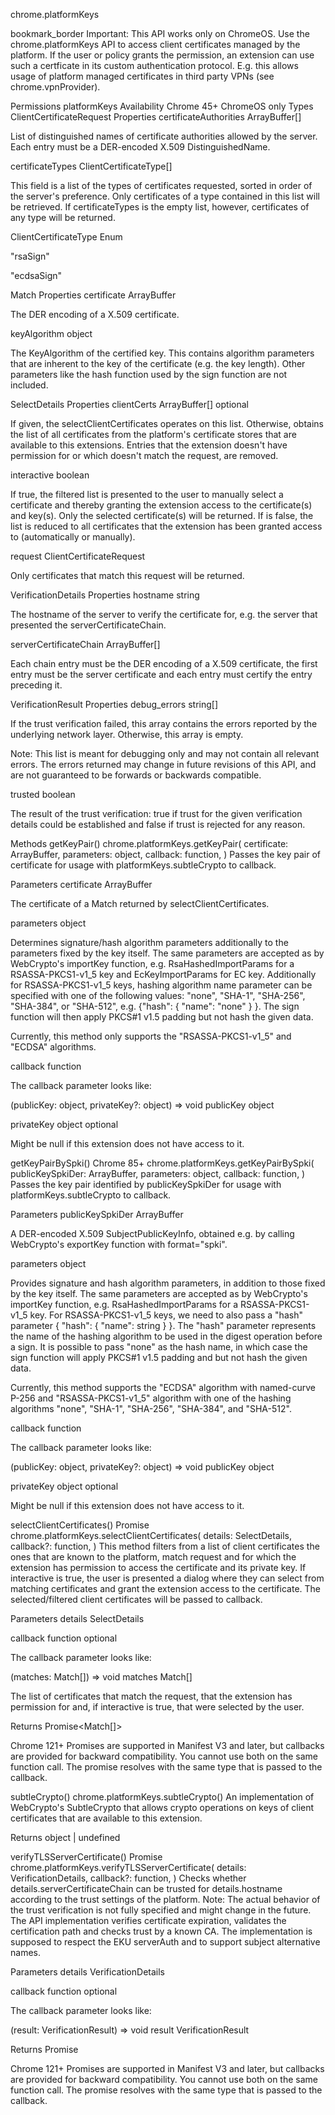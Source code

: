 chrome.platformKeys 

bookmark_border
Important: This API works only on ChromeOS.
Use the chrome.platformKeys API to access client certificates managed by the platform. If the user or policy grants the permission, an extension can use such a certficate in its custom authentication protocol. E.g. this allows usage of platform managed certificates in third party VPNs (see chrome.vpnProvider).

Permissions
platformKeys
Availability
Chrome 45+ ChromeOS only
Types
ClientCertificateRequest
Properties
certificateAuthorities
ArrayBuffer[]

List of distinguished names of certificate authorities allowed by the server. Each entry must be a DER-encoded X.509 DistinguishedName.

certificateTypes
ClientCertificateType[]

This field is a list of the types of certificates requested, sorted in order of the server's preference. Only certificates of a type contained in this list will be retrieved. If certificateTypes is the empty list, however, certificates of any type will be returned.

ClientCertificateType
Enum

"rsaSign"

"ecdsaSign"

Match
Properties
certificate
ArrayBuffer

The DER encoding of a X.509 certificate.

keyAlgorithm
object

The KeyAlgorithm of the certified key. This contains algorithm parameters that are inherent to the key of the certificate (e.g. the key length). Other parameters like the hash function used by the sign function are not included.

SelectDetails
Properties
clientCerts
ArrayBuffer[] optional

If given, the selectClientCertificates operates on this list. Otherwise, obtains the list of all certificates from the platform's certificate stores that are available to this extensions. Entries that the extension doesn't have permission for or which doesn't match the request, are removed.

interactive
boolean

If true, the filtered list is presented to the user to manually select a certificate and thereby granting the extension access to the certificate(s) and key(s). Only the selected certificate(s) will be returned. If is false, the list is reduced to all certificates that the extension has been granted access to (automatically or manually).

request
ClientCertificateRequest

Only certificates that match this request will be returned.

VerificationDetails
Properties
hostname
string

The hostname of the server to verify the certificate for, e.g. the server that presented the serverCertificateChain.

serverCertificateChain
ArrayBuffer[]

Each chain entry must be the DER encoding of a X.509 certificate, the first entry must be the server certificate and each entry must certify the entry preceding it.

VerificationResult
Properties
debug_errors
string[]

If the trust verification failed, this array contains the errors reported by the underlying network layer. Otherwise, this array is empty.

Note: This list is meant for debugging only and may not contain all relevant errors. The errors returned may change in future revisions of this API, and are not guaranteed to be forwards or backwards compatible.

trusted
boolean

The result of the trust verification: true if trust for the given verification details could be established and false if trust is rejected for any reason.

Methods
getKeyPair()
chrome.platformKeys.getKeyPair(
  certificate: ArrayBuffer,
  parameters: object,
  callback: function,
)
Passes the key pair of certificate for usage with platformKeys.subtleCrypto to callback.

Parameters
certificate
ArrayBuffer

The certificate of a Match returned by selectClientCertificates.

parameters
object

Determines signature/hash algorithm parameters additionally to the parameters fixed by the key itself. The same parameters are accepted as by WebCrypto's importKey function, e.g. RsaHashedImportParams for a RSASSA-PKCS1-v1_5 key and EcKeyImportParams for EC key. Additionally for RSASSA-PKCS1-v1_5 keys, hashing algorithm name parameter can be specified with one of the following values: "none", "SHA-1", "SHA-256", "SHA-384", or "SHA-512", e.g. {"hash": { "name": "none" } }. The sign function will then apply PKCS#1 v1.5 padding but not hash the given data.

Currently, this method only supports the "RSASSA-PKCS1-v1_5" and "ECDSA" algorithms.

callback
function

The callback parameter looks like:

(publicKey: object, privateKey?: object) => void
publicKey
object

privateKey
object optional

Might be null if this extension does not have access to it.

getKeyPairBySpki()
Chrome 85+
chrome.platformKeys.getKeyPairBySpki(
  publicKeySpkiDer: ArrayBuffer,
  parameters: object,
  callback: function,
)
Passes the key pair identified by publicKeySpkiDer for usage with platformKeys.subtleCrypto to callback.

Parameters
publicKeySpkiDer
ArrayBuffer

A DER-encoded X.509 SubjectPublicKeyInfo, obtained e.g. by calling WebCrypto's exportKey function with format="spki".

parameters
object

Provides signature and hash algorithm parameters, in addition to those fixed by the key itself. The same parameters are accepted as by WebCrypto's importKey function, e.g. RsaHashedImportParams for a RSASSA-PKCS1-v1_5 key. For RSASSA-PKCS1-v1_5 keys, we need to also pass a "hash" parameter { "hash": { "name": string } }. The "hash" parameter represents the name of the hashing algorithm to be used in the digest operation before a sign. It is possible to pass "none" as the hash name, in which case the sign function will apply PKCS#1 v1.5 padding and but not hash the given data.

Currently, this method supports the "ECDSA" algorithm with named-curve P-256 and "RSASSA-PKCS1-v1_5" algorithm with one of the hashing algorithms "none", "SHA-1", "SHA-256", "SHA-384", and "SHA-512".

callback
function

The callback parameter looks like:

(publicKey: object, privateKey?: object) => void
publicKey
object

privateKey
object optional

Might be null if this extension does not have access to it.

selectClientCertificates()
Promise
chrome.platformKeys.selectClientCertificates(
  details: SelectDetails,
  callback?: function,
)
This method filters from a list of client certificates the ones that are known to the platform, match request and for which the extension has permission to access the certificate and its private key. If interactive is true, the user is presented a dialog where they can select from matching certificates and grant the extension access to the certificate. The selected/filtered client certificates will be passed to callback.

Parameters
details
SelectDetails

callback
function optional

The callback parameter looks like:

(matches: Match[]) => void
matches
Match[]

The list of certificates that match the request, that the extension has permission for and, if interactive is true, that were selected by the user.

Returns
Promise<Match[]>

Chrome 121+
Promises are supported in Manifest V3 and later, but callbacks are provided for backward compatibility. You cannot use both on the same function call. The promise resolves with the same type that is passed to the callback.

subtleCrypto()
chrome.platformKeys.subtleCrypto()
An implementation of WebCrypto's SubtleCrypto that allows crypto operations on keys of client certificates that are available to this extension.

Returns
object | undefined

verifyTLSServerCertificate()
Promise
chrome.platformKeys.verifyTLSServerCertificate(
  details: VerificationDetails,
  callback?: function,
)
Checks whether details.serverCertificateChain can be trusted for details.hostname according to the trust settings of the platform. Note: The actual behavior of the trust verification is not fully specified and might change in the future. The API implementation verifies certificate expiration, validates the certification path and checks trust by a known CA. The implementation is supposed to respect the EKU serverAuth and to support subject alternative names.

Parameters
details
VerificationDetails

callback
function optional

The callback parameter looks like:


(result: VerificationResult) => void
result
VerificationResult

Returns
Promise<VerificationResult>

Chrome 121+
Promises are supported in Manifest V3 and later, but callbacks are provided for backward compatibility. You cannot use both on the same function call. The promise resolves with the same type that is passed to the callback.